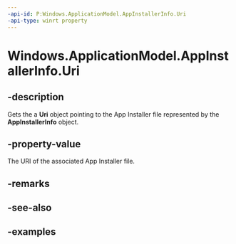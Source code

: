 ```yaml
---
-api-id: P:Windows.ApplicationModel.AppInstallerInfo.Uri
-api-type: winrt property
---
```


# Windows.ApplicationModel.AppInstallerInfo.Uri

<!--
public System.Uri Uri { get; }
-->


## -description

Gets the a **Uri** object pointing to the App Installer file represented by the **AppInstallerInfo** object.

## -property-value

The URI of the associated App Installer file.

## -remarks

## -see-also

## -examples


